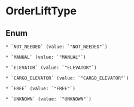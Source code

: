 
# OrderLiftType

## Enum


    * `NOT_NEEDED` (value: `"NOT_NEEDED"`)

    * `MANUAL` (value: `"MANUAL"`)

    * `ELEVATOR` (value: `"ELEVATOR"`)

    * `CARGO_ELEVATOR` (value: `"CARGO_ELEVATOR"`)

    * `FREE` (value: `"FREE"`)

    * `UNKNOWN` (value: `"UNKNOWN"`)



